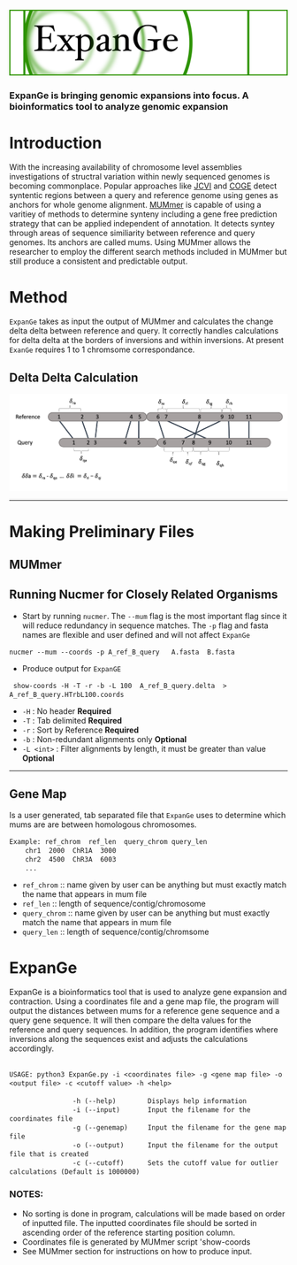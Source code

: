 ![ExpanGe Bringing Genomic Expansion into focus](https://github.com/mharper10114/ExpanGe/blob/master/media/ExapanGe_logo3.png)
### ExpanGe is bringing genomic expansions into focus. A bioinformatics tool to analyze genomic expansion

# Introduction

With the increasing availability of chromosome level assemblies investigations of structral variation within newly sequenced genomes  is becoming commonplace. Popular approaches like [JCVI](https://github.com/tanghaibao/jcvi) and [COGE](https://genomevolution.org/coge/) detect syntentic regions between a query and reference genome using genes as anchors for whole genome alignment. [MUMmer](http://mummer.sourceforge.net/) is capable of using a varitiey of methods to determine synteny including a gene free prediction strategy that can be applied independent of annotation. It detects syntey through areas of sequence similiarity between reference and query genomes. Its anchors are called mums. Using MUMmer allows the researcher to employ the different search methods included in MUMmer but still produce a consistent and predictable output.

# Method

`ExpanGe` takes as input the output of MUMmer and calculates the change delta delta between reference and query. It correctly handles calculations for delta delta at the borders of inversions and within inversions.  At present `ExanGe` requires 1 to 1 chromsome correspondance.

## Delta Delta Calculation
![delta delta figure](https://github.com/mharper10114/ExpanGe/blob/master/media/deltadelta2.png)

----------------------------------------
# Making Preliminary Files

## MUMmer

## Running Nucmer for Closely Related Organisms

* Start by running `nucmer`. The `--mum` flag is the most important flag since it will reduce redundancy in sequence matches. The `-p` flag and fasta names are flexible and user defined and will not affect `ExpanGe`

```
nucmer --mum --coords -p A_ref_B_query   A.fasta  B.fasta 
```

* Produce output for `ExpanGE`

```
 show-coords -H -T -r -b -L 100  A_ref_B_query.delta  > A_ref_B_query.HTrbL100.coords
```
  *  `-H` : No header **Required**
  *  `-T` : Tab delimited **Required**
  *  `-r` : Sort by Reference **Required**
  *  `-b` : Non-redundant alignments only **Optional**
  *  `-L <int>` : Filter alignments by length, it must be greater than value **Optional**

------------------------------------

## Gene Map 

Is a user generated, tab separated file that `ExpanGe` uses to determine which mums are are between homologous chromosomes.

```
Example: ref_chrom  ref_len  query_chrom query_len
    chr1  2000  ChR1A  3000
    chr2  4500  ChR3A  6003
    ...
```

* `ref_chrom` :: <str> name given by user can be anything but must exactly match the name that appears in mum file
* `ref_len` :: <int> length of sequence/contig/chromosome
* `query_chrom` :: <str> name given by user can be anything but must exactly match the name that appears in mum file
* `query_len` :: <int>  length of sequence/contig/chromsome




# ExpanGe 
ExpanGe is a bioinformatics tool that is used to analyze gene expansion and contraction.
Using a coordinates file and a gene map file, the program will output the distances between mums
for a reference gene sequence and a query gene sequence. It will then compare the delta values
for the reference and query sequences. In addition, the program identifies where inversions along the
sequences exist and adjusts the calculations accordingly.

```
                
USAGE: python3 ExpanGe.py -i <coordinates file> -g <gene map file> -o <output file> -c <cutoff value> -h <help>

                -h (--help)        Displays help information
                -i (--input)       Input the filename for the coordinates file
                -g (--genemap)     Input the filename for the gene map file
                -o (--output)      Input the filename for the output file that is created
                -c (--cutoff)      Sets the cutoff value for outlier calculations (Default is 1000000)
```
### NOTES:  
* No sorting is done in program, calculations will be made based on order of inputted file. The inputted coordinates file should be sorted in ascending order of the reference starting position column.
* Coordinates file is generated by MUMmer script 'show-coords
* See MUMmer section for instructions on how to produce input.


